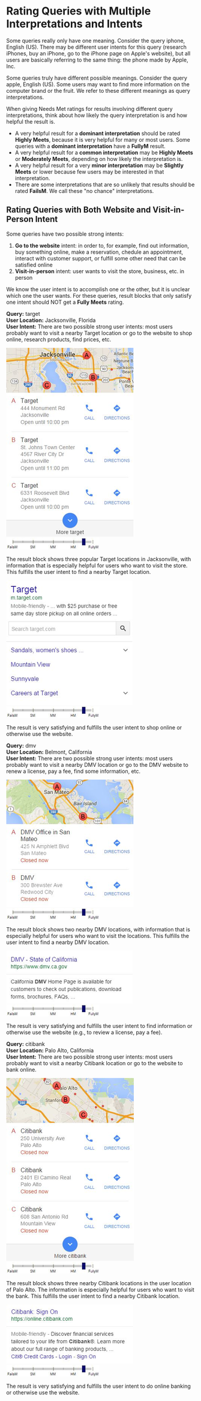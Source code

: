 # Rating Queries with Multiple Interpretations and Intents

Some queries really only have one meaning. Consider the query <span class="query">iphone</span>, English (US). There may be different user intents for this query (research iPhones, buy an iPhone, go to the iPhone page on Apple's website), but all users are basically referring to the same thing: the phone made by Apple, Inc.

Some queries truly have different possible meanings. Consider the query <span class="query">apple</span>, English (US). Some users may want to find more information on the computer brand or the fruit. We refer to these different meanings as query interpretations.

When giving Needs Met ratings for results involving different query interpretations, think about how likely the query interpretation is and how helpful the result is.

- A very helpful result for a **dominant interpretation** should be rated **Highly Meets**, because it is very helpful for many or most users. Some queries with a **dominant interpretation** have a **FullyM** result.
- A very helpful result for a **common interpretation** may be **Highly Meets** or **Moderately Meets**, depending on how likely the interpretation is.
- A very helpful result for a very **minor interpretation** may be **Slightly Meets** or lower because few users may be interested in that interpretation.
- There are some interpretations that are so unlikely that results should be rated **FailsM**. We call these "no chance" interpretations.

## Rating Queries with Both Website and Visit-in-Person Intent

Some queries have two possible strong intents:

1. **Go to the website** intent: in order to, for example, find out information, buy something online, make a reservation, chedule an appointment, interact with customer support, or fulfill some other need that can be satisfied online
2. **Visit-in-person** intent: user wants to visit the store, business, etc. in person

We know the user intent is to accomplish one or the other, but it is unclear which one the user wants. For these queries, result blocks that only satisfy one intent should NOT get a **Fully Meets** rating.

<div class="examples">
<div class="example">

**Query:** <span class="query">target</span>  
**User Location:** Jacksonville, Florida  
**User Intent:** There are two possible strong user intents: most users probably want to visit a nearby Target location or go to the website to shop online, research products, find prices, etc.

<div class="results">
<div class="result">

![](../images/img641.jpg)  
![needs met scale - highly meets+](../images/hm+.jpg)

The result block shows three popular Target locations in Jacksonville, with information that is especially helpful for users who want to visit the store. This fulfills the user intent to find a nearby Target location.

</div>
<div class="result">

![](../images/img643.jpg)  
![needs met scale - highly meets+](../images/hm+.jpg)

The result is very satisfying and fulfills the user intent to shop online or otherwise use the website.

</div>
</div>
</div>
<div class="example">

**Query:** <span class="query">dmv</span>  
**User Location:** Belmont, California  
**User Intent:** There are two possible strong user intents: most users probably want to visit a nearby DMV location or go to the DMV website to renew a license, pay a fee, find some information, etc.

<div class="results">
<div class="result">

![](../images/img646.jpg)  
![needs met scale - highly meets+](../images/hm+.jpg)

The result block shows two nearby DMV locations, with information that is especially helpful for users who want to visit the locations. This fulfills the user intent to find a nearby DMV location.

</div>
<div class="result">

![](../images/img648.jpg)  
![needs met scale - highly meets+](../images/hm+.jpg)

The result is very satisfying and fulfills the user intent to find information or otherwise use the website (e.g., to review a license, pay a fee).

</div>
</div>
</div>
<div class="example">

**Query:** <span class="query">citibank</span>  
**User Location:** Palo Alto, California  
**User Intent:** There are two possible strong user intents: most users probably want to visit a nearby Citibank location or go to the website to bank online.

<div class="results">
<div class="result">

![](../images/img650.jpg)  
![needs met scale - highly meets+](../images/hm+.jpg)

The result block shows three nearby Citibank locations in the user location of Palo Alto. The information is especially helpful for users who want to visit the bank. This fulfills the user intent to find a nearby Citibank location.

</div>
<div class="result">

![](../images/img652.jpg)  
![needs met scale - highly meets+](../images/hm+.jpg)

The result is very satisfying and fulfills the user intent to do online banking or otherwise use the website.

</div>
</div>
</div>
</div>
